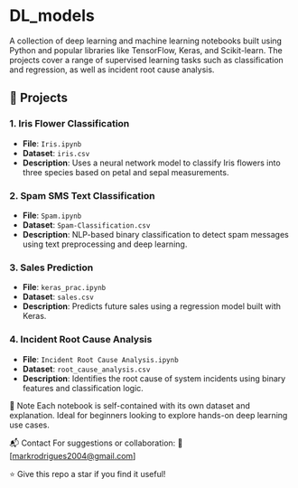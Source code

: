 # DL_models

A collection of deep learning and machine learning notebooks built using Python and popular libraries like TensorFlow, Keras, and Scikit-learn. The projects cover a range of supervised learning tasks such as classification and regression, as well as incident root cause analysis.

## 📁 Projects

### 1. **Iris Flower Classification**
- **File**: `Iris.ipynb`
- **Dataset**: `iris.csv`
- **Description**: Uses a neural network model to classify Iris flowers into three species based on petal and sepal measurements.

### 2. **Spam SMS Text Classification**
- **File**: `Spam.ipynb`
- **Dataset**: `Spam-Classification.csv`
- **Description**: NLP-based binary classification to detect spam messages using text preprocessing and deep learning.

### 3. **Sales Prediction**
- **File**: `keras_prac.ipynb`
- **Dataset**: `sales.csv`
- **Description**: Predicts future sales using a regression model built with Keras.

### 4. **Incident Root Cause Analysis**
- **File**: `Incident Root Cause Analysis.ipynb`
- **Dataset**: `root_cause_analysis.csv`
- **Description**: Identifies the root cause of system incidents using binary features and classification logic.


📌 Note
Each notebook is self-contained with its own dataset and explanation. Ideal for beginners looking to explore hands-on deep learning use cases.

📬 Contact
For suggestions or collaboration:
📧 [markrodrigues2004@gmail.com]

⭐ Give this repo a star if you find it useful!

